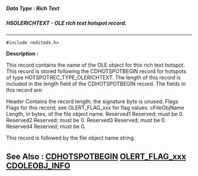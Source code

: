 ##### Data Type : Rich Text
##### HSOLERICHTEXT - OLE rich text hotspot record.
---
```
#include <editods.h>
```
**Description :**

This record contains the name of the OLE object for this rich text hotspot.  
This record is stored following the CDHOTSPOTBEGIN record for hotspots of type 
HOTSPOTREC_TYPE_OLERICHTEXT.  The length of this record is included in the 
length field of the CDHOTSPOTBEGIN record.  The fields in this record are:

Header  Contains the record length; the signature byte is unused.
Flags  Flags for this record;  see OLERT_FLAG_xxx for flag values.
cFileObjName Length, in bytes, of the file object name.
Reserved1 Reserved;  must be 0.
Reserved2 Reserved;  must be 0.
Reserved3 Reserved;  must be 0.
Reserved4 Reserved;  must be 0.

This record is followed by the file object name string.

**See Also :**
[CDHOTSPOTBEGIN](/reference/Data/CDHOTSPOTBEGIN)
[OLERT_FLAG_xxx](/reference/Symb/OLERT_FLAG_xxx)
[CDOLEOBJ_INFO](/reference/Data/CDOLEOBJ_INFO)
---
